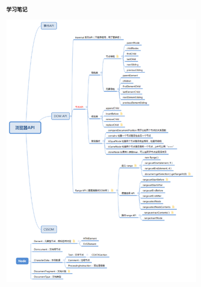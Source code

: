 #### 学习笔记  
![学习笔记](https://github.com/TAOTAORAN/Frontend-04-Template/blob/master/Week_11/%E6%B5%8F%E8%A7%88%E5%99%A8API.png)
